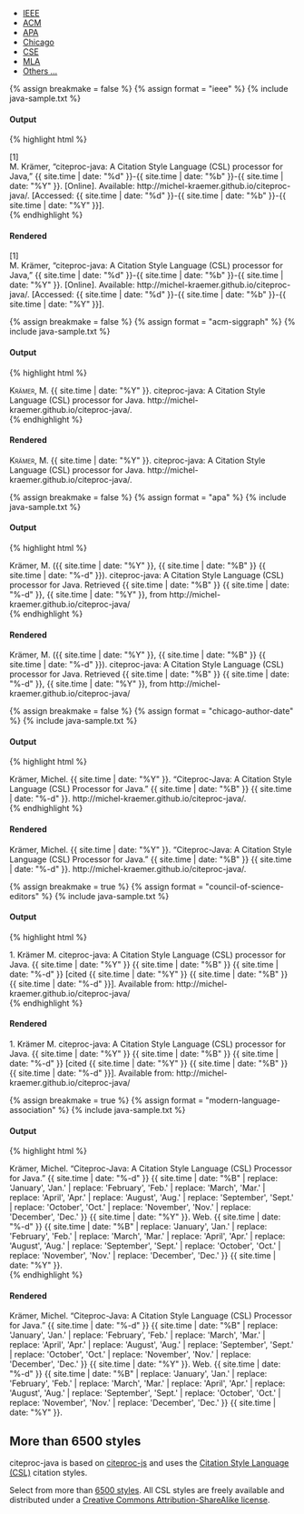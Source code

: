 <ul class="nav nav-tabs" id="samples-tab">
  <li class="active"><a href="#sample-ieee" data-toggle="tab" class="no-scroll">IEEE</a></li>
  <li><a href="#sample-acm-siggraph" data-toggle="tab" class="no-scroll">ACM</a></li>
  <li><a href="#sample-apa" data-toggle="tab" class="no-scroll">APA</a></li>
  <li><a href="#sample-chicago" data-toggle="tab" class="no-scroll">Chicago</a></li>
  <li><a href="#sample-cse" data-toggle="tab" class="no-scroll">CSE</a></li>
  <li><a href="#sample-mla" data-toggle="tab" class="no-scroll">MLA</a></li>
  <li><a href="#sample-others" data-toggle="tab" class="no-scroll">Others &hellip;</a></li>
</ul>

<div class="tab-content">

<div class="tab-pane active" id="sample-ieee">

{% assign breakmake = false %}
{% assign format = "ieee" %}
{% include java-sample.txt %}

<h4>Output</h4>

{% highlight html %}
<div class="csl-bib-body">
  <div class="csl-entry">
    <div class="csl-left-margin">[1]</div>
    <div class="csl-right-inline">M. Krämer, “citeproc-java: A Citation Style
      Language (CSL) processor for Java,” {{ site.time | date: "%d" }}-{{ site.time | date: "%b" }}-{{ site.time | date: "%Y" }}. [Online]. Available:
      http://michel-kraemer.github.io/citeproc-java/. [Accessed: {{ site.time | date: "%d" }}-{{ site.time | date: "%b" }}-{{ site.time | date: "%Y" }}].
    </div>
  </div>
</div>
{% endhighlight %}

<h4>Rendered</h4>

<div class="csl-bib-body">
  <div class="csl-entry">
    <div class="csl-left-margin">[1]</div><div class="csl-right-inline">M. Krämer,
      “citeproc-java: A Citation Style Language (CSL) processor for Java,” {{ site.time | date: "%d" }}-{{ site.time | date: "%b" }}-{{ site.time | date: "%Y" }}. [Online].
      Available: http://michel-kraemer.github.io/citeproc-java/. [Accessed: <span class="today-daylong">{{ site.time | date: "%d" }}</span>-<span class="today-month">{{ site.time | date: "%b" }}</span>-<span class="today-year">{{ site.time | date: "%Y" }}</span>].
    </div>
  </div>
</div>

</div> <!-- tab-pane sample-ieee -->

<div class="tab-pane" id="sample-acm-siggraph">

{% assign breakmake = false %}
{% assign format = "acm-siggraph" %}
{% include java-sample.txt %}

<h4>Output</h4>

{% highlight html %}
<div class="csl-bib-body">
  <div class="csl-entry">
    <span style="font-variant:small-caps;">Krämer, M.</span> {{ site.time | date: "%Y" }}.
    citeproc-java: A Citation Style Language (CSL) processor for Java.
    http://michel-kraemer.github.io/citeproc-java/.
  </div>
</div>
{% endhighlight %}

<h4>Rendered</h4>

<div class="csl-bib-body acm-siggraph">
  <div class="csl-entry">
    <span style="font-variant:small-caps;">Krämer, M.</span> {{ site.time | date: "%Y" }}. citeproc-java: A Citation Style Language (CSL) processor for Java. http://michel-kraemer.github.io/citeproc-java/.
  </div>
</div>

</div> <!-- tab-pane sample-acm-siggraph -->

<div class="tab-pane" id="sample-apa">

{% assign breakmake = false %}
{% assign format = "apa" %}
{% include java-sample.txt %}

<h4>Output</h4>

{% highlight html %}
<div class="csl-bib-body">
  <div class="csl-entry">Krämer, M. ({{ site.time | date: "%Y" }}, {{ site.time | date: "%B" }} {{ site.time | date: "%-d" }}). citeproc-java:
    A Citation Style Language (CSL) processor for Java. Retrieved
    {{ site.time | date: "%B" }} {{ site.time | date: "%-d" }}, {{ site.time | date: "%Y" }}, from http://michel-kraemer.github.io/citeproc-java/
  </div>
</div>
{% endhighlight %}

<h4>Rendered</h4>

<div class="csl-bib-body apa">
  <div class="csl-entry">Krämer, M. ({{ site.time | date: "%Y" }}, {{ site.time | date: "%B" }} {{ site.time | date: "%-d" }}). citeproc-java:
    A Citation Style Language (CSL) processor for Java. Retrieved <span class="today-monthlong">{{ site.time | date: "%B" }}</span> <span class="today-day">{{ site.time | date: "%-d" }}</span>, <span class="today-year">{{ site.time | date: "%Y" }}</span>, from http://michel-kraemer.github.io/citeproc-java/
  </div>
</div>

</div> <!-- tab-pane sample-apa -->

<div class="tab-pane" id="sample-chicago">

{% assign breakmake = false %}
{% assign format = "chicago-author-date" %}
{% include java-sample.txt %}

<h4>Output</h4>

{% highlight html %}
<div class="csl-bib-body">
  <div class="csl-entry">Krämer, Michel. {{ site.time | date: "%Y" }}. “Citeproc-Java: A Citation
    Style Language (CSL) Processor for Java.” {{ site.time | date: "%B" }} {{ site.time | date: "%-d" }}.
    http://michel-kraemer.github.io/citeproc-java/.
  </div>
</div>
{% endhighlight %}

<h4>Rendered</h4>

<div class="csl-bib-body chicago">
  <div class="csl-entry">Krämer, Michel. {{ site.time | date: "%Y" }}. “Citeproc-Java: A Citation
    Style Language (CSL) Processor for Java.” {{ site.time | date: "%B" }} {{ site.time | date: "%-d" }}.
    http://michel-kraemer.github.io/citeproc-java/.
  </div>
</div>

</div> <!-- tab-pane sample-chicago -->

<div class="tab-pane" id="sample-cse">

{% assign breakmake = true %}
{% assign format = "council-of-science-editors" %}
{% include java-sample.txt %}

<h4>Output</h4>

{% highlight html %}
<div class="csl-bib-body">
  <div class="csl-entry">1. Krämer M. citeproc-java: A Citation Style Language
    (CSL) processor for Java. {{ site.time | date: "%Y" }} {{ site.time | date: "%B" }} {{ site.time | date: "%-d" }} [cited {{ site.time | date: "%Y" }} {{ site.time | date: "%B" }} {{ site.time | date: "%-d" }}].
    Available from: http://michel-kraemer.github.io/citeproc-java/
  </div>
</div>
{% endhighlight %}

<h4>Rendered</h4>

<div class="csl-bib-body">
  <div class="csl-entry">1. Krämer M. citeproc-java: A Citation Style Language
    (CSL) processor for Java. {{ site.time | date: "%Y" }} {{ site.time | date: "%B" }} {{ site.time | date: "%-d" }} [cited <span class="today-year">{{ site.time | date: "%Y" }}</span> <span class="today-monthlong">{{ site.time | date: "%B" }}</span> <span class="today-day">{{ site.time | date: "%-d" }}</span>].
    Available from: http://michel-kraemer.github.io/citeproc-java/
  </div>
</div>

</div> <!-- tab-pane sample-cse -->

<div class="tab-pane" id="sample-mla">

{% assign breakmake = true %}
{% assign format = "modern-language-association" %}
{% include java-sample.txt %}

<h4>Output</h4>

{% highlight html %}
<div class="csl-bib-body">
  <div class="csl-entry">Krämer, Michel. “Citeproc-Java: A Citation Style
    Language (CSL) Processor for Java.” {{ site.time | date: "%-d" }} {{ site.time | date: "%B" | replace: 'January', 'Jan.' | replace: 'February', 'Feb.' | replace: 'March', 'Mar.' | replace: 'April', 'Apr.' | replace: 'August', 'Aug.' | replace: 'September', 'Sept.' | replace: 'October', 'Oct.' | replace: 'November', 'Nov.' | replace: 'December', 'Dec.' }} {{ site.time | date: "%Y" }}. Web. {{ site.time | date: "%-d" }} {{ site.time | date: "%B" | replace: 'January', 'Jan.' | replace: 'February', 'Feb.' | replace: 'March', 'Mar.' | replace: 'April', 'Apr.' | replace: 'August', 'Aug.' | replace: 'September', 'Sept.' | replace: 'October', 'Oct.' | replace: 'November', 'Nov.' | replace: 'December', 'Dec.' }} {{ site.time | date: "%Y" }}.
  </div>
</div>
{% endhighlight %}

<h4>Rendered</h4>

<div class="csl-bib-body mla">
  <div class="csl-entry">Krämer, Michel. “Citeproc-Java: A Citation Style
    Language (CSL) Processor for Java.” {{ site.time | date: "%-d" }} {{ site.time | date: "%B" | replace: 'January', 'Jan.' | replace: 'February', 'Feb.' | replace: 'March', 'Mar.' | replace: 'April', 'Apr.' | replace: 'August', 'Aug.' | replace: 'September', 'Sept.' | replace: 'October', 'Oct.' | replace: 'November', 'Nov.' | replace: 'December', 'Dec.' }} {{ site.time | date: "%Y" }}. Web. <span class="today-day">{{ site.time | date: "%-d" }}</span> <span class="today-monthmedium">{{ site.time | date: "%B" | replace: 'January', 'Jan.' | replace: 'February', 'Feb.' | replace: 'March', 'Mar.' | replace: 'April', 'Apr.' | replace: 'August', 'Aug.' | replace: 'September', 'Sept.' | replace: 'October', 'Oct.' | replace: 'November', 'Nov.' | replace: 'December', 'Dec.' }}</span> <span class="today-year">{{ site.time | date: "%Y" }}</span>.
  </div>
</div>

</div> <!-- tab-pane sample-mla -->

<div class="tab-pane" id="sample-others" markdown="1">

<h2>More than 6500 styles</h2>

citeproc-java is based on [citeproc-js](https://bitbucket.org/fbennett/citeproc-js/wiki/Home)
and uses the [Citation Style Language (CSL)](http://citationstyles.org/) citation styles.

Select from more than [6500 styles](http://citationstyles.org/styles). All
CSL styles are freely available and distributed under a
[Creative Commons Attribution-ShareAlike license](http://creativecommons.org/licenses/by-sa/3.0/).

</div> <!-- tab-pane sample-others -->

</div> <!-- tab-content -->